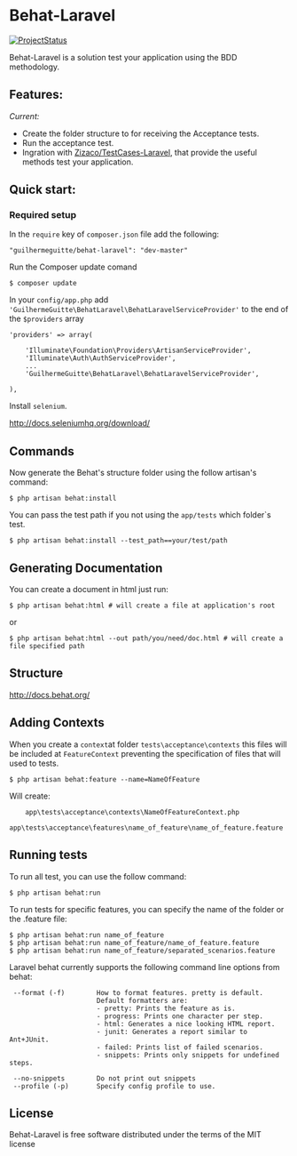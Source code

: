 # Behat-Laravel

[![ProjectStatus](http://stillmaintained.com/GuilhermeGuitte/behat-laravel.png)](http://stillmaintained.com/GuilhermeGuitte/behat-laravel)

Behat-Laravel is a solution test your application using the BDD methodology.

## Features:

*Current:*

* Create the folder structure to for receiving the Acceptance tests.
* Run the acceptance test.
* Ingration with [Zizaco/TestCases-Laravel](https://github.com/Zizaco/testcases-laravel), that provide the useful methods test your application.

## Quick start:

### Required setup

In the ```require``` key of ```composer.json``` file add the following:

```
"guilhermeguitte/behat-laravel": "dev-master"
```


Run the Composer update comand
```
$ composer update
```


In your ```config/app.php``` add ```'GuilhermeGuitte\BehatLaravel\BehatLaravelServiceProvider'``` to the end of the ```$providers``` array

```
'providers' => array(

    'Illuminate\Foundation\Providers\ArtisanServiceProvider',
    'Illuminate\Auth\AuthServiceProvider',
    ...
    'GuilhermeGuitte\BehatLaravel\BehatLaravelServiceProvider',

),
```

Install ```selenium```.

http://docs.seleniumhq.org/download/

Commands
----------------
Now generate the Behat's structure folder using the follow artisan's command:

```
$ php artisan behat:install
```

You can pass the test path if you not using the ```app/tests``` which folder`s test.

```
$ php artisan behat:install --test_path==your/test/path
```

Generating Documentation
-----------------------
You can create a document in html just run:

```
$ php artisan behat:html # will create a file at application's root
```

or

```
$ php artisan behat:html --out path/you/need/doc.html # will create a file specified path
```

Structure
---------

http://docs.behat.org/


Adding Contexts
---------------

When you create a ```context```at folder ```tests\acceptance\contexts``` this files
will be included at ```FeatureContext``` preventing the specification of files
that will used to tests.

```
$ php artisan behat:feature --name=NameOfFeature
```

Will create:

```
    app\tests\acceptance\contexts\NameOfFeatureContext.php
    app\tests\acceptance\features\name_of_feature\name_of_feature.feature
```

Running tests
-------------

To run all test, you can use the follow command:

```
$ php artisan behat:run
```

To run tests for specific features, you can specify the name of the folder or the .feature file:

```
$ php artisan behat:run name_of_feature
$ php artisan behat:run name_of_feature/name_of_feature.feature
$ php artisan behat:run name_of_feature/separated_scenarios.feature
```

Laravel behat currently supports the following command line options from behat:

```
 --format (-f)        How to format features. pretty is default.
                      Default formatters are:
                      - pretty: Prints the feature as is.
                      - progress: Prints one character per step.
                      - html: Generates a nice looking HTML report.
                      - junit: Generates a report similar to Ant+JUnit.
                      - failed: Prints list of failed scenarios.
                      - snippets: Prints only snippets for undefined steps.

 --no-snippets        Do not print out snippets
 --profile (-p)       Specify config profile to use.
```


License
-------
Behat-Laravel is free software distributed under the terms of the MIT license
